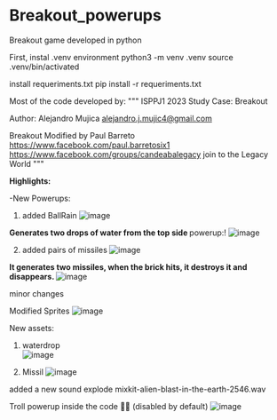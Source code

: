 # Breakout_powerups
Breakout game developed in python 

First, instal .venv environment
python3 -m venv .venv 
source .venv/bin/activated

install requeriments.txt
pip install -r requeriments.txt


Most of the code developed by:
"""
ISPPJ1 2023
Study Case: Breakout

Author: Alejandro Mujica
alejandro.j.mujic4@gmail.com

Breakout
Modified by Paul Barreto 
https://www.facebook.com/paul.barretosix1 
https://www.facebook.com/groups/candeabalegacy join to the Legacy World
"""

<b>Highlights:</b>

-New Powerups: 

1) added BallRain 
![image](https://user-images.githubusercontent.com/24397487/219875701-99667fb4-0f5a-4865-8082-dea9a91ca87a.png)

<b> Generates two drops of water from the top side </b>
powerup:! ![image](https://user-images.githubusercontent.com/24397487/219878011-7c8ab9e5-a7d0-4825-bf60-bf41a711d237.png)

2) added pairs of missiles
 ![image](https://user-images.githubusercontent.com/24397487/219878259-e244b331-dcc0-4618-8ede-34998d7dbae8.png)
 
 <b>It generates two missiles, when the brick hits, it destroys it and disappears. </b> 
![image](https://user-images.githubusercontent.com/24397487/219878334-6ac06753-9d61-4881-9c73-48ff605b7e28.png) 


minor changes

Modified Sprites 
![image](https://user-images.githubusercontent.com/24397487/219878460-4780f091-cbc1-411a-958a-064ad4605493.png) 

New assets: 
1) waterdrop  
![image](https://user-images.githubusercontent.com/24397487/219878592-332987e0-796a-4029-9ad8-b488787c4057.png)

2) Missil 
![image](https://user-images.githubusercontent.com/24397487/219878622-57119cbd-9c7b-46ef-a1d2-0aae4fb447e1.png)

added a new sound explode
mixkit-alien-blast-in-the-earth-2546.wav



Troll powerup inside the code 🙂😝 (disabled by default)
![image](https://user-images.githubusercontent.com/24397487/219878811-fb96f2b9-de7c-4762-9a10-5bb7c4c666d0.png)



 


 



